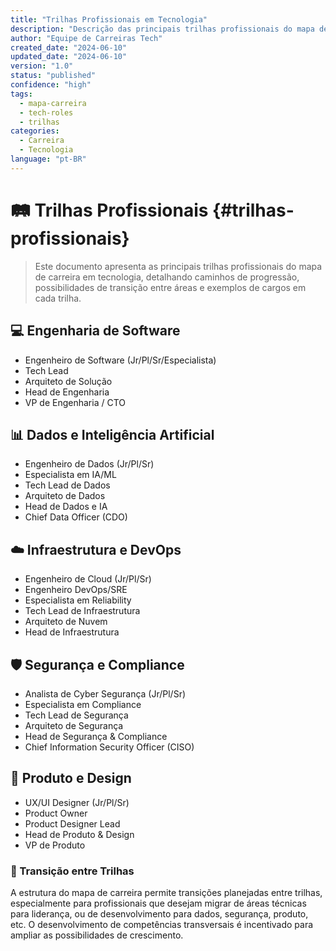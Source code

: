 ```yaml
---
title: "Trilhas Profissionais em Tecnologia"
description: "Descrição das principais trilhas profissionais do mapa de carreira em tecnologia, suas possibilidades de progressão e transição."
author: "Equipe de Carreiras Tech"
created_date: "2024-06-10"
updated_date: "2024-06-10"
version: "1.0"
status: "published"
confidence: "high"
tags:
  - mapa-carreira
  - tech-roles
  - trilhas
categories:
  - Carreira
  - Tecnologia
language: "pt-BR"
---
```


# 🛤️ Trilhas Profissionais {#trilhas-profissionais}

<!-- summary:start -->
> Este documento apresenta as principais trilhas profissionais do mapa de carreira em tecnologia, detalhando caminhos de progressão, possibilidades de transição entre áreas e exemplos de cargos em cada trilha.
<!-- summary:end -->

## 💻 Engenharia de Software
- Engenheiro de Software (Jr/Pl/Sr/Especialista)
- Tech Lead
- Arquiteto de Solução
- Head de Engenharia
- VP de Engenharia / CTO

## 📊 Dados e Inteligência Artificial
- Engenheiro de Dados (Jr/Pl/Sr)
- Especialista em IA/ML
- Tech Lead de Dados
- Arquiteto de Dados
- Head de Dados e IA
- Chief Data Officer (CDO)

## ☁️ Infraestrutura e DevOps
- Engenheiro de Cloud (Jr/Pl/Sr)
- Engenheiro DevOps/SRE
- Especialista em Reliability
- Tech Lead de Infraestrutura
- Arquiteto de Nuvem
- Head de Infraestrutura

## 🛡️ Segurança e Compliance
- Analista de Cyber Segurança (Jr/Pl/Sr)
- Especialista em Compliance
- Tech Lead de Segurança
- Arquiteto de Segurança
- Head de Segurança & Compliance
- Chief Information Security Officer (CISO)

## 🎨 Produto e Design
- UX/UI Designer (Jr/Pl/Sr)
- Product Owner
- Product Designer Lead
- Head de Produto & Design
- VP de Produto

### 🔄 Transição entre Trilhas
A estrutura do mapa de carreira permite transições planejadas entre trilhas, especialmente para profissionais que desejam migrar de áreas técnicas para liderança, ou de desenvolvimento para dados, segurança, produto, etc. O desenvolvimento de competências transversais é incentivado para ampliar as possibilidades de crescimento. 